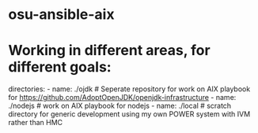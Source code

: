# osu-ansible-aix
# Working in different areas, for different goals:
  directories:
    - name: ./ojdk
      # Seperate repository for work on AIX playbook for https://github.com/AdoptOpenJDK/openjdk-infrastructure
    - name: ./nodejs
      # work on AIX playbook for nodejs
    - name: ./local
      # scratch directory for generic development using my own POWER system with IVM rather than HMC
